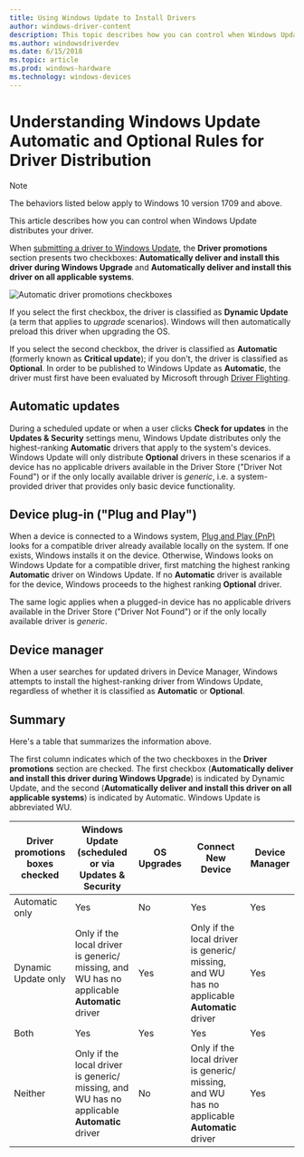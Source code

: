 ```yaml
---
title: Using Windows Update to Install Drivers
author: windows-driver-content
description: This topic describes how you can control when Windows Update distributes your driver.
ms.author: windowsdriverdev
ms.date: 6/15/2018
ms.topic: article
ms.prod: windows-hardware
ms.technology: windows-devices
---
```


# Understanding Windows Update Automatic and Optional Rules for Driver Distribution

> [!NOTE]
> The behaviors listed below apply to Windows 10 version 1709 and above.

This article describes how you can control when Windows Update distributes your driver.

When [submitting a driver to Windows Update](publish-a-driver-to-windows-update.md), the **Driver promotions** section presents two checkboxes: **Automatically deliver and install this driver during Windows Upgrade** and **Automatically deliver and install this driver on all applicable systems**.

![Automatic driver promotions checkboxes](images/automatic-driver-promotion-options.png)

If you select the first checkbox, the driver is classified as **Dynamic Update** (a term that applies to *upgrade* scenarios). Windows will then automatically preload this driver when upgrading the OS.

If you select the second checkbox, the driver is classified as **Automatic** (formerly known as **Critical update**); if you don't, the driver is classified as **Optional**.  In order to be published to Windows Update as **Automatic**, the driver must first have been evaluated by Microsoft through [Driver Flighting](driver-flighting.md).

## Automatic updates

During a scheduled update or when a user clicks **Check for updates** in the **Updates & Security** settings menu, Windows Update distributes only the highest-ranking **Automatic** drivers that apply to the system's devices.  Windows Update will only distribute **Optional** drivers in these scenarios if a device has no applicable drivers available in the Driver Store ("Driver Not Found") or if the only locally available driver is *generic*, i.e. a system-provided driver that provides only basic device functionality.

## Device plug-in ("Plug and Play")

When a device is connected to a Windows system, [Plug and Play (PnP)](../kernel/introduction-to-plug-and-play.md) looks for a compatible driver already available locally on the system. If one exists, Windows installs it on the device. Otherwise, Windows looks on Windows Update for a compatible driver, first matching the highest ranking **Automatic** driver on Windows Update. If no **Automatic** driver is available for the device, Windows proceeds to the highest ranking **Optional** driver.

The same logic applies when a plugged-in device has no applicable drivers available in the Driver Store ("Driver Not Found") or if the only locally available driver is *generic*.

## Device manager

When a user searches for updated drivers in Device Manager, Windows attempts to install the highest-ranking driver from Windows Update, regardless of whether it is classified as **Automatic** or **Optional**.

## Summary

Here's a table that summarizes the information above.

The first column indicates which of the two checkboxes in the **Driver promotions** section are checked. 
The first checkbox (**Automatically deliver and install this driver during Windows Upgrade**) is indicated by Dynamic Update, and the second (**Automatically deliver and install this driver on all applicable systems**) is indicated by Automatic. Windows Update is abbreviated WU.

|Driver promotions boxes checked|Windows Update (scheduled or via Updates & Security|OS Upgrades|Connect New Device|Device Manager|
|-|-|-|-|-|
|Automatic only|Yes|No|Yes|Yes|
|Dynamic Update only|Only if the local driver is generic/ missing, and WU has no applicable **Automatic** driver|Yes|Only if the local driver is generic/ missing, and WU has no applicable **Automatic** driver|Yes|
|Both|Yes|Yes|Yes|Yes|
|Neither|Only if the local driver is generic/ missing, and WU has no applicable **Automatic** driver|No|Only if the local driver is generic/ missing, and WU has no applicable **Automatic** driver|Yes|

<!--use word generic? or just condense descriptive text?-->
